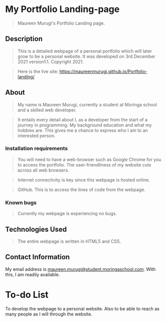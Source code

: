 # My Portfolio Landing-page

>Maureen Murugi's Portfolio Landing page.

## Description

>This is a detailed webpage of a personal portfolio which will later grow to be a personal website. It was developed on 3rd December 2021 version1.1. Copyright 2021.

>Here is the live site: https://maureenmurugi.github.io/Portfolio-landing/

## About

>My name is Maureen Murugi, currently a student at Moringa school and a skilled web developer.

>It entails every detail about I, as a developer from the start of a journey in programming. My background education and what my hobbies are. This gives me a chance to express who I am to an interested person.

### Installation requirements

>You will need to have a web-browser such as Google Chrome for you to access the portfolio. The user-friendliness of my website cuts across all web browsers.

>Internet connectivity is key since this webpage is hosted online.

>GitHub. This is to access the lines of code from the webpage.

### Known bugs

>Currently my webpage is experiencing no bugs.

## Technologies Used

>The entire webpage is written in HTML5 and CSS.

## Contact Information
My email address is maureen.murugi@student.moringaschool.com. With this, I am readily available.

# To-do List
To develop the webpage to a personal website. Also to be able to reach as many people as I will through the website.